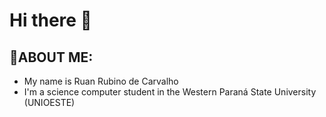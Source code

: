 # Hi there 👋
## 💭ABOUT ME:
- My name is Ruan Rubino de Carvalho
- I'm a science computer student in the Western Paraná State University (UNIOESTE)



